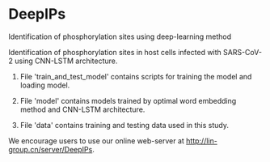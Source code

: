 # DeepIPs
Identification of phosphorylation sites using deep-learning method


Identification of phosphorylation sites in host cells infected with SARS-CoV-2 using CNN-LSTM architecture.

1. File 'train_and_test_model' contains scripts for training the model and loading model.

2. File 'model' contains models trained by optimal word embedding method and CNN-LSTM architecture.

3. File 'data' contains training and testing data used in this study.

We encourage users to use our online web-server at http://lin-group.cn/server/DeepIPs.
